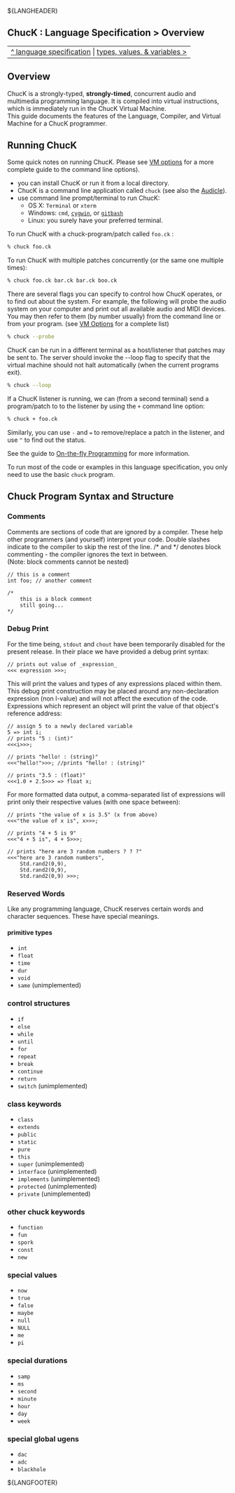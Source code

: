 ${LANGHEADER}

## ChucK : Language Specification > Overview

<div class="chuck_nav">
<center>
<table border="0"><tr><td>
 <div class="chuck_nav_bar">	
  <a href="./index.md">^ language specification</a> | 
  <a href="./type.md">types, values, &amp; variables &gt;</a>
 </div>
 </td></tr>
</table>
</center>
</div>

## Overview

ChucK is a strongly-typed, __strongly-timed__, concurrent audio 
and multimedia programming language.  It is compiled into virtual 
instructions, which is immediately run in the ChucK Virtual Machine.  
This guide documents the features of the Language, Compiler, and Virtual 
Machine for a ChucK programmer.

## Running ChucK

Some quick notes on running ChucK. Please see [VM options](../program/vm.md) 
for a more complete guide to the command line options).

* you can install ChucK or run it from a local directory.
* ChucK is a command line application called `chuck`  (see also the [Audicle](http://audicle.cs.princeton.edu)).
* use command line prompt/terminal to run ChucK: 
  * OS X: `Terminal` or `xterm`
  * Windows: `cmd`, [`cygwin`](http:///www.cygwin.com), or [`gitbash`](https://git-scm.com/)
  * Linux: you surely have your preferred terminal.

To run ChucK with a chuck-program/patch called `foo.ck` :

```bash
% chuck foo.ck
```

To run ChucK with multiple patches concurrently (or the same one multiple times):

```bash
% chuck foo.ck bar.ck bar.ck boo.ck
```

There are several flags you can specify to control how ChucK operates, 
or to find out about the system.  For example, the following will probe the 
audio system on your computer and print out all available audio and MIDI devices.
You may then refer to them (by number usually) from the command line or 
from your program.  (see [VM Options](../program/vm.md") for a complete list)

```bash
% chuck --probe
```

ChucK can be run in a different terminal as a host/listener that patches may 
be sent to.  The server should invoke the --loop flag to specify that the 
virtual machine should not halt automatically (when the current programs exit).

```bash
% chuck --loop 
```

If a ChucK listener is running, we can (from a second terminal) send a 
program/patch to to the listener by using the `+` command line option:

```bash
% chuck + foo.ck 
```

Similarly, you can use `-` and `=` to remove/replace a patch in the listener, 
and use `^` to find out the status. 

See the guide to [On-the-fly Programming](../program/otfp.md) for more 
information.

To run most of the code or examples in this language specification, you only 
need to use the basic `chuck` program.

## Chuck Program Syntax and Structure

### Comments

Comments are sections of code that are ignored by a compiler. These 
help other programmers (and yourself) interpret your code. Double slashes 
indicate to the compiler to skip the rest of the line.  /* and */ 
denotes block commenting - the compiler ignores the text in between.  
(Note: block comments cannot be nested)

```chuck
// this is a comment
int foo; // another comment

/* 
    this is a block comment
    still going...
*/
```

### Debug Print

For the time being, `stdout` and `chout` have been temporarily disabled for the 
present release.  In their place we have provided a debug print syntax:

```chuck
// prints out value of _expression_
<<< expression >>>;
```

This will print the values and types of any expressions placed within 
them.  This debug print construction may be placed around any 
non-declaration expression (non l-value) and will not affect the 
execution of the code. Expressions which represent an object will print 
the value of that object's reference address:

```chuck
// assign 5 to a newly declared variable
5 => int i;
// prints "5 : (int)"
<<<i>>>;

// prints "hello! : (string)"
<<<"hello!">>>; //prints "hello! : (string)"

// prints "3.5 : (float)"
<<<1.0 + 2.5>>> => float x;
```

For more formatted data output, a comma-separated list of expressions 
will print only their respective values (with one space between):

```chuck
// prints "the value of x is 3.5" (x from above)
<<<"the value of x is", x>>>;

// prints "4 + 5 is 9"
<<<"4 + 5 is", 4 + 5>>>;

// prints "here are 3 random numbers ? ? ?"
<<<"here are 3 random numbers", 
    Std.rand2(0,9), 
    Std.rand2(0,9),
    Std.rand2(0,9) >>>;
```

### Reserved Words

Like any programming language, ChucK reserves certain words and character 
sequences. These have special meanings.

#### primitive types

* `int`
* `float`
* `time`
* `dur`
* `void`
* `same` (unimplemented)

### control structures

* `if`
* `else`
* `while`
* `until`
* `for`
* `repeat`
* `break`
* `continue`
* `return`
* `switch` (unimplemented)

### class keywords

* `class`
* `extends`
* `public`
* `static`
* `pure`
* `this`
* `super` (unimplemented)
* `interface` (unimplemented)
* `implements` (unimplemented)
* `protected` (unimplemented)
* `private` (unimplemented)

### other chuck keywords

* `function`
* `fun`
* `spork`
* `const`
* `new`

### special values

* `now`
* `true`
* `false`
* `maybe`
* `null`
* `NULL`
* `me`
* `pi`

### special durations

* `samp`
* `ms`
* `second`
* `minute`
* `hour`
* `day`
* `week`

### special global ugens

* `dac`
* `adc`
* `blackhole`

${LANGFOOTER}
